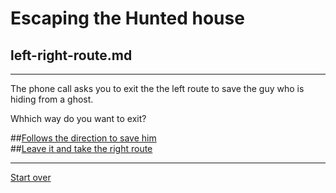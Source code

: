 # Escaping the Hunted house  
## left-right-route.md  
---  

The phone call asks you to exit the the left route to save the guy who is hiding from a ghost.  

Whhich way do you want to exit?  

##[Follows the direction to save him](mission-plot.md)  
##[Leave it and take the right route](result-three-end.md)  

---  
[Start over](../home.md) 

